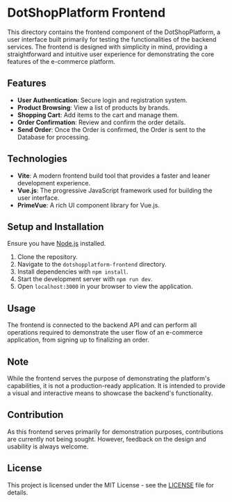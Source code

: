 # DotShopPlatform Frontend

This directory contains the frontend component of the DotShopPlatform, a user interface built primarily for testing the functionalities of the backend services. The frontend is designed with simplicity in mind, providing a straightforward and intuitive user experience for demonstrating the core features of the e-commerce platform.

## Features

- **User Authentication**: Secure login and registration system.
- **Product Browsing**: View a list of products by brands.
- **Shopping Cart**: Add items to the cart and manage them.
- **Order Confirmation**: Review and confirm the order details.
- **Send Order**: Once the Order is confirmed, the Order is sent to the Database for processing.

## Technologies

- **Vite**: A modern frontend build tool that provides a faster and leaner development experience.
- **Vue.js**: The progressive JavaScript framework used for building the user interface.
- **PrimeVue**: A rich UI component library for Vue.js.

## Setup and Installation

Ensure you have [Node.js](https://nodejs.org/) installed.

1. Clone the repository.
2. Navigate to the `dotshopplatform-frontend` directory.
3. Install dependencies with `npm install`.
4. Start the development server with `npm run dev`.
5. Open `localhost:3000` in your browser to view the application.

## Usage

The frontend is connected to the backend API and can perform all operations required to demonstrate the user flow of an e-commerce application, from signing up to finalizing an order.

## Note

While the frontend serves the purpose of demonstrating the platform's capabilities, it is not a production-ready application. It is intended to provide a visual and interactive means to showcase the backend's functionality.

## Contribution

As this frontend serves primarily for demonstration purposes, contributions are currently not being sought. However, feedback on the design and usability is always welcome.

## License

This project is licensed under the MIT License - see the [LICENSE](LICENSE) file for details.
